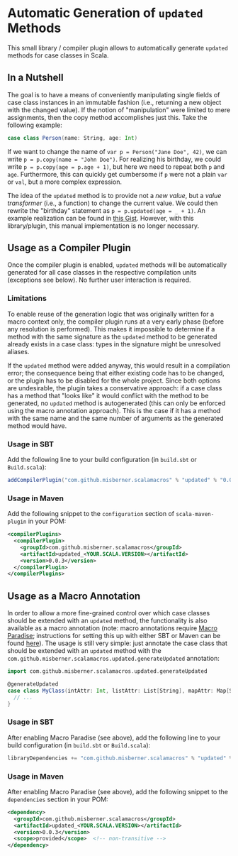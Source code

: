 # Automatic Generation of `updated` Methods
This small library / compiler plugin allows to automatically generate `updated` methods for case classes in Scala.

## In a Nutshell

The goal is to have a means of conveniently manipulating single fields of case class instances in an immutable fashion (i.e., returning a new object with the changed value). If the notion of "manipulation" were limited to mere assignments, then the copy method accomplishes just this. Take the following example:
```scala
case class Person(name: String, age: Int)
```
If we want to change the name of `var p = Person("Jane Doe", 42)`, we can write `p = p.copy(name = "John Doe")`. For realizing his birthday, we could write `p = p.copy(age = p.age + 1)`, but here we need to repeat both `p` and `age`. Furthermore, this can quickly get cumbersome if `p` were not a plain `var` or `val`, but a more complex expression.

The idea of the `updated` method is to provide not a *new value*, but a *value transformer* (i.e., a function) to change the current value. We could then rewrite the "birthday" statement as `p = p.updated(age = _ + 1)`. An example realization can be found in [this Gist](https://gist.github.com/misberner/eec5e74f759353da3384). However, with this library/plugin, this manual implementation is no longer necessary.

## Usage as a Compiler Plugin

Once the compiler plugin is enabled, `updated` methods will be automatically generated for all case classes in the respective compilation units (exceptions see below). No further user interaction is required.

### Limitations
To enable reuse of the generation logic that was originally written for a macro context only, the compiler plugin runs at a very early phase (before any resolution is performed). This makes it impossible to determine if a method with the same signature as the `updated` method to be generated already exists in a case class: types in the signature might be unresolved aliases.

If the `updated` method were added anyway, this would result in a compilation error; the consequence being that either existing code has to be changed, or the plugin has to be disabled for the whole project. Since both options are undesirable, the plugin takes a conservative approach: if a case class has a method that "looks like" it would conflict with the method to be generated, no `updated` method is autogenerated (this can only be enforced using the
macro annotation approach). This is the case if it has a method with the same name and the same number of arguments as the generated method would have.

### Usage in SBT
Add the following line to your build configuration (in `build.sbt` or `Build.scala`):
```scala
addCompilerPlugin("com.github.misberner.scalamacros" % "updated" % "0.0.3" cross CrossVersion.binary)
```

### Usage in Maven
Add the following snippet to the `configuration` section of `scala-maven-plugin` in your POM:
```xml
<compilerPlugins>
  <compilerPlugin>
    <groupId>com.github.misberner.scalamacros</groupId>
    <artifactId>updated_<YOUR.SCALA.VERSION></artifactId>
    <version>0.0.3</version>
  </compilerPlugin>
</compilerPlugins>
```

## Usage as a Macro Annotation

In order to allow a more fine-grained control over which case classes should be extended with an `updated` method, the functionality is also available as a macro annotation (note: macro annotations require [Macro Paradise](https://github.com/scalamacros/paradise); instructions for setting this up with either SBT or Maven can be found [here](http://docs.scala-lang.org/overviews/macros/paradise.html)). The usage is still very simple: just annotate the case class that should be extended with an `updated` method with the `com.github.misberner.scalamacros.updated.generateUpdated` annotation:

```scala
import com.github.misberner.scalamacros.updated.generateUpdated

@generateUpdated
case class MyClass(intAttr: Int, listAttr: List[String], mapAttr: Map[String,Int]) {
  // ...
}
```

### Usage in SBT
After enabling Macro Paradise (see above), add the following line to your build configuration (in `build.sbt` or `Build.scala`):
```scala
libraryDependencies += "com.github.misberner.scalamacros" % "updated" % "0.0.3" % provided cross CrossVersion.binary
```

### Usage in Maven
After enabling Macro Paradise (see above), add the following snippet to the `dependencies` section in your POM:
```xml
<dependency>
  <groupId>com.github.misberner.scalamacros</groupId>
  <artifactId>updated_<YOUR.SCALA.VERSION></artifactId>
  <version>0.0.3</version>
  <scope>provided</scope>  <!-- non-transitive -->
</dependency>
```
  
  
